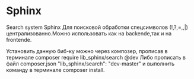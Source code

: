 # Sphinx
Search system Sphinx
Для поисковой обработки спецсимволов (!,?,=,,|) централизованно.Можно использовать как на backende,так и на frontende.

Установить данную биб-ку можно через композер, прописав в терминале
composer require lib_sphinx/search @dev Либо прописать в файл composer.json "lib_sphinx/search": "dev-master" и выполнить команду в терминале composer install.

